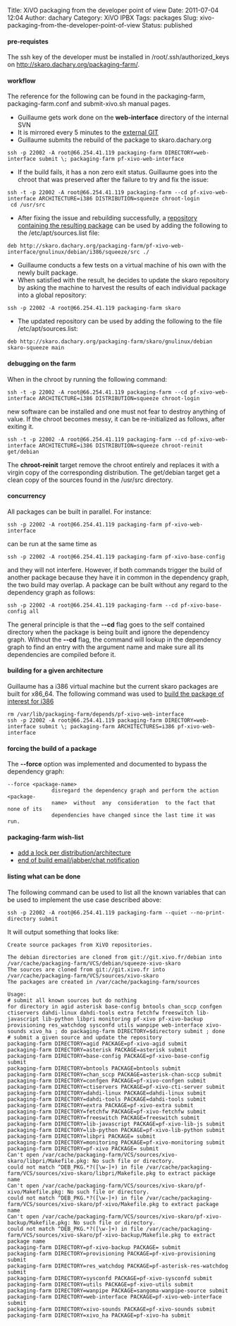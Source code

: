 Title: XiVO packaging from the developer point of view
Date: 2011-07-04 12:04
Author: dachary
Category: XiVO IPBX
Tags: packages
Slug: xivo-packaging-from-the-developer-point-of-view
Status: published

#### pre-requistes

The ssh key of the developer must be installed in
/root/.ssh/authorized\_keys on http://skaro.dachary.org/packaging-farm/.

#### workflow

The reference for the following can be found in the packaging-farm,
packaging-farm.conf and submit-xivo.sh manual pages.

-   Guillaume gets work done on the **web-interface** directory of the
    internal SVN
-   It is mirrored every 5 minutes to the [external
    GIT](http://git.xivo.fr/xivo-skaro.git/)
-   Guillaume submits the rebuild of the package to skaro.dachary.org

<!-- -->

~~~
ssh -p 22002 -A root@66.254.41.119 packaging-farm DIRECTORY=web-interface submit \; packaging-farm pf-xivo-web-interface
~~~


-   If the build fails, it has a non zero exit status. Guillaume goes
    into the chroot that was preserved after the failure to try and fix
    the issue:

<!-- -->

~~~
ssh -t -p 22002 -A root@66.254.41.119 packaging-farm --cd pf-xivo-web-interface ARCHITECTURE=i386 DISTRIBUTION=squeeze chroot-login
 cd /usr/src
~~~


-   After fixing the issue and rebuilding successfully, a [repository
    containing the resulting
    package](http://skaro.dachary.org/packaging-farm/pf-xivo-web-interface/gnulinux/debian/i386/squeeze/src/)
    can be used by adding the following to the /etc/apt/sources.list
    file:

<!-- -->

~~~
deb http://skaro.dachary.org/packaging-farm/pf-xivo-web-interface/gnulinux/debian/i386/squeeze/src ./
~~~


-   Guillaume conducts a few tests on a virtual machine of his own with
    the newly built package.
-   When satisfied with the result, he decides to update the skaro
    repository by asking the machine to harvest the results of each
    individual package into a global repository:

<!-- -->

~~~
ssh -p 22002 -A root@66.254.41.119 packaging-farm skaro
~~~


-   The updated repository can be used by adding the following to the
    file /etc/apt/sources.list:

<!-- -->

~~~
deb http://skaro.dachary.org/packaging-farm/skaro/gnulinux/debian skaro-squeeze main
~~~


#### debugging on the farm

When in the chroot by running the following command:

~~~
ssh -t -p 22002 -A root@66.254.41.119 packaging-farm --cd pf-xivo-web-interface ARCHITECTURE=i386 DISTRIBUTION=squeeze chroot-login
~~~


new software can be installed and one must not fear to destroy anything
of value. If the chroot becomes messy, it can be re-initialized as
follows, after exiting it.

~~~
ssh -t -p 22002 -A root@66.254.41.119 packaging-farm --cd pf-xivo-web-interface ARCHITECTURE=i386 DISTRIBUTION=squeeze chroot-reinit get/debian
~~~


The **chroot-reinit** target remove the chroot entirely and replaces it
with a virgin copy of the corresponding distribution. The get/debian
target get a clean copy of the sources found in the /usr/src directory.

#### concurrency

All packages can be built in parallel. For instance:

~~~
ssh -p 22002 -A root@66.254.41.119 packaging-farm pf-xivo-web-interface
~~~


can be run at the same time as

~~~
ssh -p 22002 -A root@66.254.41.119 packaging-farm pf-xivo-base-config
~~~


and they will not interfere. However, if both commands trigger the build
of another package because they have it in common in the dependency
graph, the two build may overlap. A package can be built without any
regard to the dependency graph as follows:

~~~
ssh -p 22002 -A root@66.254.41.119 packaging-farm --cd pf-xivo-base-config all
~~~


The general principle is that the **--cd** flag goes to the self
contained directory when the package is being built and ignore the
dependency graph. Without the **--cd** flag, the command will lookup in
the dependency graph to find an entry with the argument name and make
sure all its dependencies are compiled before it.

#### building for a given architecture

Guillaume has a i386 virtual machine but the current skaro packages are
built for x86\_64. The following command was used to [build the package
of interest for
i386](http://skaro.dachary.org/packaging-farm/pf-xivo-web-interface/gnulinux/debian/i386/squeeze/src/)

~~~
rm /var/lib/packaging-farm/depends/pf-xivo-web-interface
ssh -p 22002 -A root@66.254.41.119 packaging-farm DIRECTORY=web-interface submit \; packaging-farm ARCHITECTURES=i386 pf-xivo-web-interface
~~~


#### forcing the build of a package

The **--force** option was implemented and documented to bypass the
dependency graph:

~~~
--force <package-name>
              disregard the dependency graph and perform the action  <package-
              name>  without  any  consideration  to the fact that none of its
              dependencies have changed since the last time it was run.
~~~


#### packaging-farm wish-list

-   [add a lock per
    distribution/architecture](http://packaging-farm.dachary.org/trac/ticket/6)
-   [end of build email/jabber/chat
    notification](http://packaging-farm.dachary.org/trac/ticket/7)

#### listing what can be done

The following command can be used to list all the known variables that
can be used to implement the use case described above:

~~~
ssh -p 22002 -A root@66.254.41.119 packaging-farm --quiet --no-print-directory submit
~~~


It will output something that looks like:

~~~
Create source packages from XiVO repositories.

The debian directories are cloned from git://git.xivo.fr/debian into /var/cache/packaging-farm/VCS/debian/squeeze-xivo-skaro
The sources are cloned from git://git.xivo.fr into /var/cache/packaging-farm/VCS/sources/xivo-skaro
The packages are created in /var/cache/packaging-farm/sources

Usage:
# submit all known sources but do nothing
for directory in agid asterisk base-config bntools chan_sccp confgen ctiservers dahdi-linux dahdi-tools extra fetchfw freeswitch lib-javascript lib-python libpri monitoring pf-xivo pf-xivo-backup provisioning res_watchdog sysconfd utils wanpipe web-interface xivo-sounds xivo_ha ; do packaging-farm DIRECTORY=$directory submit ; done
# submit a given source and update the repository
packaging-farm DIRECTORY=agid PACKAGE=pf-xivo-agid submit
packaging-farm DIRECTORY=asterisk PACKAGE=asterisk submit
packaging-farm DIRECTORY=base-config PACKAGE=pf-xivo-base-config submit
packaging-farm DIRECTORY=bntools PACKAGE=bntools submit
packaging-farm DIRECTORY=chan_sccp PACKAGE=asterisk-chan-sccp submit
packaging-farm DIRECTORY=confgen PACKAGE=pf-xivo-confgen submit
packaging-farm DIRECTORY=ctiservers PACKAGE=pf-xivo-cti-server submit
packaging-farm DIRECTORY=dahdi-linux PACKAGE=dahdi-linux submit
packaging-farm DIRECTORY=dahdi-tools PACKAGE=dahdi-tools submit
packaging-farm DIRECTORY=extra PACKAGE=pf-xivo-extra submit
packaging-farm DIRECTORY=fetchfw PACKAGE=pf-xivo-fetchfw submit
packaging-farm DIRECTORY=freeswitch PACKAGE=freeswitch submit
packaging-farm DIRECTORY=lib-javascript PACKAGE=pf-xivo-lib-js submit
packaging-farm DIRECTORY=lib-python PACKAGE=pf-xivo-lib-python submit
packaging-farm DIRECTORY=libpri PACKAGE= submit
packaging-farm DIRECTORY=monitoring PACKAGE=pf-xivo-monitoring submit
packaging-farm DIRECTORY=pf-xivo PACKAGE= submit
Can't open /var/cache/packaging-farm/VCS/sources/xivo-skaro/libpri/Makefile.pkg: No such file or directory.
could not match ^DEB_PKG.*?([\w-]+) in file /var/cache/packaging-farm/VCS/sources/xivo-skaro/libpri/Makefile.pkg to extract package name
Can't open /var/cache/packaging-farm/VCS/sources/xivo-skaro/pf-xivo/Makefile.pkg: No such file or directory.
could not match ^DEB_PKG.*?([\w-]+) in file /var/cache/packaging-farm/VCS/sources/xivo-skaro/pf-xivo/Makefile.pkg to extract package name
Can't open /var/cache/packaging-farm/VCS/sources/xivo-skaro/pf-xivo-backup/Makefile.pkg: No such file or directory.
could not match ^DEB_PKG.*?([\w-]+) in file /var/cache/packaging-farm/VCS/sources/xivo-skaro/pf-xivo-backup/Makefile.pkg to extract package name
packaging-farm DIRECTORY=pf-xivo-backup PACKAGE= submit
packaging-farm DIRECTORY=provisioning PACKAGE=pf-xivo-provisioning submit
packaging-farm DIRECTORY=res_watchdog PACKAGE=pf-asterisk-res-watchdog submit
packaging-farm DIRECTORY=sysconfd PACKAGE=pf-xivo-sysconfd submit
packaging-farm DIRECTORY=utils PACKAGE=pf-xivo-utils submit
packaging-farm DIRECTORY=wanpipe PACKAGE=sangoma-wanpipe-source submit
packaging-farm DIRECTORY=web-interface PACKAGE=pf-xivo-web-interface submit
packaging-farm DIRECTORY=xivo-sounds PACKAGE=pf-xivo-sounds submit
packaging-farm DIRECTORY=xivo_ha PACKAGE=pf-xivo-ha submit
~~~


</p>

